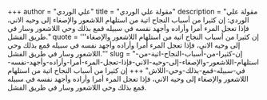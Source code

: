 +++
author = "علي الوردي"
title = "مقولة علي الوردي"
description = "مقولة علي الوردي: إن كثيرا من أسباب النجاح اتية من استلهام اللاشعور والإصغاء إلى وحيه الاني، فإذا تعجل المرء أمرا وأراده وأجهد نفسه في سبيله قمع بذلك وحي اللاشعور وسار في طريق الفشل."
quote = '''إن كثيرا من أسباب النجاح اتية من استلهام اللاشعور والإصغاء إلى وحيه الاني، فإذا تعجل المرء أمرا وأراده وأجهد نفسه في سبيله قمع بذلك وحي اللاشعور وسار في طريق الفشل.'''
slug = "إن-كثيرا-من-أسباب-النجاح-اتية-من-استلهام-اللاشعور-والإصغاء-إلى-وحيه-الاني-فإذا-تعجل-المرء-أمرا-وأراده-وأجهد-نفسه-في-سبيله-قمع-بذلك-وحي-اللاش"
+++
إن كثيرا من أسباب النجاح اتية من استلهام اللاشعور والإصغاء إلى وحيه الاني، فإذا تعجل المرء أمرا وأراده وأجهد نفسه في سبيله قمع بذلك وحي اللاشعور وسار في طريق الفشل.
